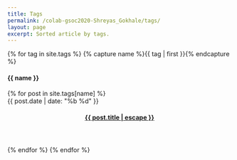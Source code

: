 ```yaml
---
title: Tags
permalink: /colab-gsoc2020-Shreyas_Gokhale/tags/
layout: page
excerpt: Sorted article by tags.
---
```


{% for tag in site.tags %} {% capture name %}{{ tag | first }}{% endcapture %}

<h4 class="post-header" id="{{ name | downcase | slugify }}">
  {{ name }}
</h4>
{% for post in site.tags[name] %}
<article class="posts">
  <span class="posts-date">{{ post.date | date: "%b %d" }}</span>
  <header class="posts-header">
    <h4 class="posts-title">
      <a href="{{ post.url }}">{{ post.title | escape }}</a>
    </h4>
  </header>
</article>
{% endfor %} {% endfor %}
